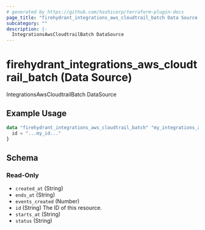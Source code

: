 ```yaml
---
# generated by https://github.com/hashicorp/terraform-plugin-docs
page_title: "firehydrant_integrations_aws_cloudtrail_batch Data Source - terraform-provider-firehydrant"
subcategory: ""
description: |-
  IntegrationsAwsCloudtrailBatch DataSource
---
```


# firehydrant_integrations_aws_cloudtrail_batch (Data Source)

IntegrationsAwsCloudtrailBatch DataSource

## Example Usage

```terraform
data "firehydrant_integrations_aws_cloudtrail_batch" "my_integrations_aws_cloudtrailbatch" {
  id = "...my_id..."
}
```

<!-- schema generated by tfplugindocs -->
## Schema

### Read-Only

- `created_at` (String)
- `ends_at` (String)
- `events_created` (Number)
- `id` (String) The ID of this resource.
- `starts_at` (String)
- `status` (String)
